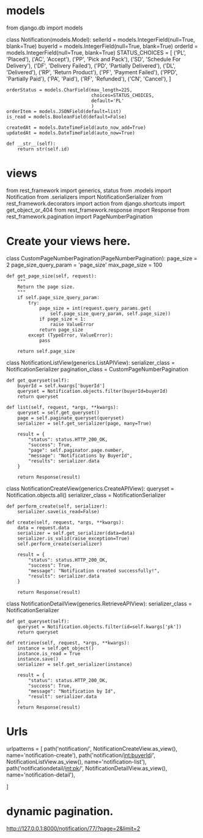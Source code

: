 # models

from django.db import models


class Notification(models.Model):
    sellerId = models.IntegerField(null=True, blank=True)
    buyerId = models.IntegerField(null=True, blank=True)
    orderId = models.IntegerField(null=True, blank=True)
    STATUS_CHOICES = [
        ('PL', 'Placed'),
        ('AC', 'Accept'),
        ('PP', 'Pick and Pack'),
        ('SD', 'Schedule For Delivery'),
        ('DF', 'Delivery Failed'),
        ('PD', 'Partially Delivered'),
        ('DL', 'Delivered'),
        ('RP', 'Return Product'),
        ('PF', 'Payment Failed'),
        ('PPD', 'Partially Paid'),
        ('PA', 'Paid'),
        ('RF', 'Refunded'),
        ('CN', 'Cancel'),
    ]

    orderStatus = models.CharField(max_length=225,
                                   choices=STATUS_CHOICES,
                                   default='PL'
                                   )
    orderItem = models.JSONField(default=list)
    is_read = models.BooleanField(default=False)

    createdAt = models.DateTimeField(auto_now_add=True)
    updatedAt = models.DateTimeField(auto_now=True)

    def __str__(self):
        return str(self.id)


# views


from rest_framework import generics, status
from .models import Notification
from .serializers import NotificationSerializer
from rest_framework.decorators import action
from django.shortcuts import get_object_or_404
from rest_framework.response import Response
from rest_framework.pagination import PageNumberPagination

# Create your views here.


class CustomPageNumberPagination(PageNumberPagination):
    page_size = 2
    page_size_query_param = 'page_size'
    max_page_size = 100

    def get_page_size(self, request):
        """
        Return the page size.
        """
        if self.page_size_query_param:
            try:
                page_size = int(request.query_params.get(
                    self.page_size_query_param, self.page_size))
                if page_size < 1:
                    raise ValueError
                return page_size
            except (TypeError, ValueError):
                pass

        return self.page_size


class NotificationListView(generics.ListAPIView):
    serializer_class = NotificationSerializer
    pagination_class = CustomPageNumberPagination

    def get_queryset(self):
        buyerId = self.kwargs['buyerId']
        queryset = Notification.objects.filter(buyerId=buyerId)
        return queryset

    def list(self, request, *args, **kwargs):
        queryset = self.get_queryset()
        page = self.paginate_queryset(queryset)
        serializer = self.get_serializer(page, many=True)

        result = {
            "status": status.HTTP_200_OK,
            "success": True,
            "page": self.paginator.page.number,
            "message": "Notifications by BuyerId",
            "results": serializer.data
        }

        return Response(result)


class NotificationCreateView(generics.CreateAPIView):
    queryset = Notification.objects.all()
    serializer_class = NotificationSerializer

    def perform_create(self, serializer):
        serializer.save(is_read=False)

    def create(self, request, *args, **kwargs):
        data = request.data
        serializer = self.get_serializer(data=data)
        serializer.is_valid(raise_exception=True)
        self.perform_create(serializer)

        result = {
            "status": status.HTTP_200_OK,
            "success": True,
            "message": "Notification created successfully!",
            "results": serializer.data
        }

        return Response(result)


class NotificationDetailView(generics.RetrieveAPIView):
    serializer_class = NotificationSerializer

    def get_queryset(self):
        queryset = Notification.objects.filter(id=self.kwargs['pk'])
        return queryset

    def retrieve(self, request, *args, **kwargs):
        instance = self.get_object()
        instance.is_read = True
        instance.save()
        serializer = self.get_serializer(instance)

        result = {
            "status": status.HTTP_200_OK,
            "success": True,
            "message": "Notification by Id",
            "result": serializer.data
        }
        return Response(result)

# Urls

urlpatterns = [
    path('notification/', NotificationCreateView.as_view(),
         name='notification-create'),
    path('notification/<int:buyerId>/', NotificationListView.as_view(),
         name='notification-list'),
    path('notificationdetail/<int:pk>/', NotificationDetailView.as_view(),
         name='notification-detail'),

]

# dynamic pagination.
http://127.0.0.1:8000/notification/77/?page=2&limit=2
